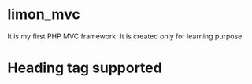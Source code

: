 # limon_mvc

It is my first PHP MVC framework. It is created only for learning purpose. 

<h1>Heading tag supported</h1>